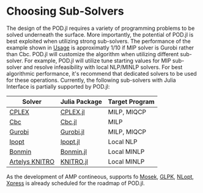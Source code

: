 # Choosing Sub-Solvers

The design of the POD.jl requires a variety of programming problems to be solved underneath the surface.
More importantly, the potential of POD.jl is best exploited when utilizing strong sub-solvers. The performance of the example
shown in [Usage](@ref) is approximatly 1/10 if MIP solver is Gurobi rather than Cbc.
POD.jl will customize the algorithm when utilizing different sub-solver. For example, POD.jl will utilize
tune starting values for MIP sub-solver and resolve infeasibility with local NLP/MINLP solvers.
For best algorithmic performance, it's recommend that dedicated solvers to be used for these operations.
Currently, the following sub-solvers with Julia Interface is partially supported by POD.jl:

| Solver                                                                         | Julia Package                                                |  Target Program   |
|--------------------------------------------------------------------------------|--------------------------------------------------------------|-------------------|
| [CPLEX](http://www-01.ibm.com/software/commerce/optimization/cplex-optimizer/) | [CPLEX.jl](https://github.com/JuliaOpt/CPLEX.jl)             |   MILP, MIQCP     |
| [Cbc](https://projects.coin-or.org/Cbc)                                        | [Cbc.jl](https://github.com/JuliaOpt/Clp.jl)                 |   MILP            |
| [Gurobi](http://gurobi.com/)                                                   | [Gurobi.jl](https://github.com/JuliaOpt/Gurobi.jl)           |   MILP, MIQCP     |
| [Ipopt](https://projects.coin-or.org/Ipopt)                                    | [Ipopt.jl](https://github.com/JuliaOpt/Ipopt.jl)             |   Local NLP       |
| [Bonmin](https://projects.coin-or.org/Bonmin)                                  | [Bonmin.jl](https://github.com/JackDunnNZ/AmplNLWriter.jl)   |   Local MINLP     |
| [Artelys KNITRO](http://artelys.com/en/optimization-tools/knitro)              | [KNITRO.jl](https://github.com/JuliaOpt/KNITRO.jl)           |   Local MINLP     |

As the development of AMP contineous, supports fo [Mosek](http://www.mosek.com/), [GLPK](http://www.gnu.org/software/glpk/), [NLopt](http://ab-initio.mit.edu/wiki/index.php/NLopt), [Xpress](http://www.fico.com/en/products/fico-xpress-optimization-suite) is already scheduled for the roadmap of POD.jl.
